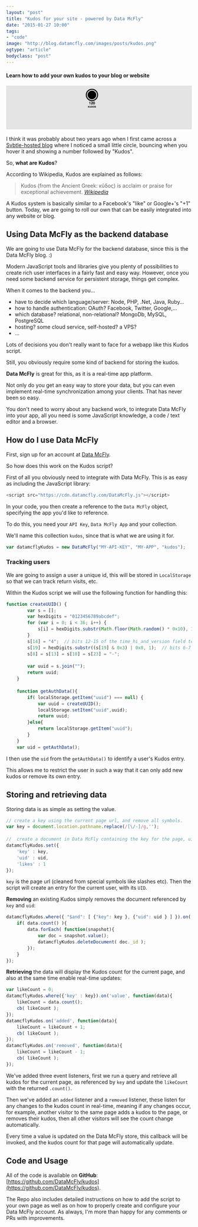 ```yaml
---
layout: "post"
title: "Kudos for your site - powered by Data McFly"
date: "2015-01-27 10:00"
tags: 
- "code"
image: "http://blog.datamcfly.com/images/posts/kudos.png"
ogtype: "article"
bodyclass: "post"
---
```


#### Learn how to add your own kudos to your blog or website

<div class="box-wrap"><div class="box">
	<img src="/images/posts/kudos.png" />
</div></div>

I think it was probably about two years ago when I first came across a [Svbtle-hosted blog](http://svbtle.com) where I noticed a small little circle, bouncing when you hover it and showing a number followed by "Kudos". 

So, **what are Kudos**? 

According to Wikipedia, Kudos are explained as follows:

> Kudos (from the Ancient Greek: κῦδος) is acclaim or praise for exceptional achievement. <cite>[Wikipedia](http://en.wikipedia.org/wiki/Kudos)</cite>

A Kudos system is basically similar to a Facebook's "like" or Google+'s "+1" button. Today, we are going to roll our own that can be easily integrated into any website or blog.

## Using Data McFly as the backend database

We are going to use Data McFly for the backend database, since this is the Data McFly blog. :)

Modern JavaScript tools and libraries give you plenty of possibilities to create rich user interfaces in a fairly fast and easy way. However, once you need some backend service for persistent storage, things get complex. 

When it comes to the backend you...

*   have to decide which language/server: Node, PHP, .Net, Java, Ruby...
*   how to handle authentication: OAuth? Facebook, Twitter, Google,...
*   which database? relational, non-relational? MongoDb, MySQL, PostgreSQL
*   hosting? some cloud service, self-hosted? a VPS?
*   ...

Lots of decisions you don't really want to face for a webapp like this Kudos script. 

Still, you obviously require some kind of backend for storing the kudos.

**Data McFly** is great for this, as it is a real-time app platform.

Not only do you get an easy way to store your data, but you can even implement real-time synchronization among your clients. That has never been so easy.

You don't need to worry about any backend work, to integrate Data McFly into your app, all you need is some JavaScript knowledge, a code / text editor and a browser.

## How do I use Data McFly

First, sign up for an account at [Data McFly](https://app.datamcfly.com/signup).

So how does this work on the Kudos script?

First of all you obviously need to integrate with Data McFly. This is as easy as including the JavaScript library:

```javascript
<script src="https://cdn.datamcfly.com/DataMcFly.js"></script>
```

In your code, you then create a reference to the `Data McFly` object, specifying the app you'd like to reference. 

To do this, you need your `API Key`, `Data McFly App` and your collection. 

We'll name this collection `kudos`, since that is what we are using it for.

```javascript
var datamcflyKudos = new DataMcFly("MY-API-KEY", "MY-APP", "kudos");
```

### Tracking users

We are going to assign a user a unique id, this will be stored in `LocalStorage` so that we can track return visits, etc. 

Within the Kudos script we will use the following function for handling this:

```javascript
function createUUID() {
		var s = [];
		var hexDigits = "0123456789abcdef";
		for (var i = 0; i < 36; i++) {
			s[i] = hexDigits.substr(Math.floor(Math.random() * 0x10), 1);
		}
		s[14] = "4";  // bits 12-15 of the time_hi_and_version field to 0010
		s[19] = hexDigits.substr((s[19] & 0x3) | 0x8, 1);  // bits 6-7 of the clock_seq_hi_and_reserved to 01
		s[8] = s[13] = s[18] = s[23] = "-";
		
		var uuid = s.join("");
		return uuid;
	}
	
	function getAuthData(){
		if( localStorage.getItem("uuid") === null) {
			var uuid = createUUID();
			localStorage.setItem("uuid",uuid);
			return uuid;
		}else{
			return localStorage.getItem("uuid");
		}
	}
	var uid = getAuthData();
```

I then use the `uid` from the `getAuthData()` to identify a user's Kudos entry. 

This allows me to restrict the user in such a way that it can only add new kudos or remove its own entry. 

## Storing and retrieving data

Storing data is as simple as setting the value.

```javascript
// create a key using the current page url, and remove all symbols.
var key = document.location.pathname.replace(/[\/-]/g,'');

//	create a document in Data McFly containing the key for the page, uid for the visitor and set likes to 1.
datamcflyKudos.set({
	'key' : key,
	'uid' : uid,
	'likes' : 1
});
```

`key` is the page url (cleaned from special symbols like slashes etc). Then the script will create an entry for the current user, with its `UID`.

**Removing** an existing Kudos simply removes the document referenced by `key` and `uid`:

```javascript
datamcflyKudos.where({ "$and": [ {"key": key }, {"uid": uid } ] }).on('value', function(data){
	if( data.count() ){
		data.forEach( function(snapshot){
			var doc = snapshot.value();
			datamcflyKudos.deleteDocument( doc._id );
		});
	}
});
```

**Retrieving** the data will display the Kudos count for the current page, and also at the same time enable real-time updates:

```javascript
var likeCount = 0;
datamcflyKudos.where({'key' : key}).on('value', function(data){
	likeCount = data.count();
	cb( likeCount );
});
datamcflyKudos.on('added', function(data){
	likeCount = likeCount + 1;
	cb( likeCount );
});
datamcflyKudos.on('removed', function(data){
	likeCount = likeCount - 1;
	cb( likeCount );
});
```

We've added three event listeners, first we run a query and retrieve all kudos for the current page, as referenced by `key` and update the `likeCount` with the returned `.count()`.

Then we've added an `added` listener and a `removed` listener, these listen  for any changes to the kudos count in real-time, meaning if any changes occur, for example, another visitor to the same page adds a kudos to the page, or removes their kudos, then all other visitors will see the count change automatically.

Every time a value is updated on the Data McFly store, this callback will be invoked, and the kudos count for that page will automatically update. 

## Code and Usage

All of the code is available on **GitHub**: [https://github.com/DataMcFly/kudos](https://github.com/DataMcFly/kudos).

The Repo also includes detailed instructions on how to add the script to your own page as well as on how to properly create and configure your Data McFly account. As always, I'm more than happy for any comments or PRs with improvements.